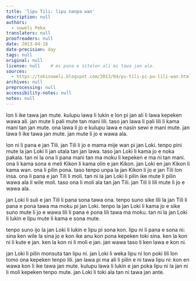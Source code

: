 ```yaml
---
title: 'lipu Tili: lipu nanpa wan'
description: null
authors:
  - soweli Peka
translators: null
proofreaders: null
date: 2013-04-18
date-precision: day
tags: null
original: null
license: null    # mi pana e sitelen ali mi tawa jan ale.
sources:
  - https://tokisoweli.blogspot.com/2013/04/pu-tili-pi-pu-lili-wan.html
archives: null
preprocessing: null
accessibility-notes: null
notes: null
---
```


lon li ike tawa jan mute. kulupu lawa li lukin e lon pi jan ali li lawa kepeken wawa ali. jan mute li pali mute tan mani lili. taso jan lawa li pali lili li kama mani tan jan mute. ona lawa li jo e kulupu lawa e nasin sewi e mani mute. jan lawa li ike tawa jan mute. jan mute li jo e wawa ala.

lon ni li pana e jan Tili. jan Tili li jo e mama mije wan pi jan Loki. tenpo pini mute la jan Loki li jan utala tan jan lawa. taso jan Loki li kama jo e noka pakala. tan ni la ona li pana mani tan ma moku li kepeken e ma ni tan mani. ona li kama sona e meli Kikon li kama olin e jan Kikon. jan Loki en jan Kikon li kama wan. ona li pilin pona. taso tenpo unpa la jan Kikon li jo e jan Tili lon insa. ona li pana e jan Tili li moli. tan ni la jan Loki li pilin ike mute li pilin wawa ala li wile moli. taso ona li moli ala tan jan Tili. jan Tili li lili mute li jo e wawa ala.

jan Loki li suli e jan Tili li pana sona tawa ona. tenpo suno sike lili la jan Tili li pana e pona tawa ma moku pi jan Loki. tenpo la jan Loki li kama jo e sike suno mute li jo e wawa lili li pana e pona lili tawa ma moku. tan ni la jan Loki li lukin e lipu mute li kama e sona mute.

tenpo suno ijo la jan Loki li lukin e lipu pi sona kon. lipu ni li pana e sona ni: sina ken wile la sina jo e kon ike anu kon pona kepeken toki sina. ken la kon ni li kute e jan. ken la kon ni li moli e jan. jan wawa taso li ken lawa e kon ni.

jan Loki li pilin monsuta tan lipu ni. jan Loki li weka lipu ni lon poki lili lon tomo ona kepeken tenpo lili. jan lawa pi ma ali li pilin e ni tawa lipu ni: kon en wawa kon li ike tawa jan mute. kulupu lawa li lukin e jan poka lipu ni la jan ni li moli kepeken tenpo mute. jan Loki li toki ala tan ni tawa jan ante.

<!-- 

Comments from Kaliputra (2013-04-28):

pu Tili: pu lili wan I don’t like ‘pu’ for “bit of text”. I suspect the Islamicized Sonja wanted something for ‘sura’ and took over an old word she had forgotten what she meant to do with.
I keep reading ‘Tili’ as “Thyr” which may affect my readings more than a little bit.
lon li ike tawa jan mute. kulupu lawa li lukin e lon pi jan ali li lawa kepeken wawa ali. jan mute li pali mute [tan] tawa mani lili. taso jan lawa li pali lili li kama mani tan jan mute. ona lawa li jo e kulupu lawa e nasin sewi e mani mute. jan lawa li ike tawa jan mute. jan mute li jo e wawa ala.

lon ni li pana e jan Tili. Nice! jan Tili li jo e mama mije wan pi jan Loki. Had one father of Loki? Do you mean his father – or one of his fathers -- was Loki? Or that his father was the same as Loki’s? better ways to do either of these. tenpo pini mute la jan Loki li jan utala tan pi/tawa jan lawa. taso jan Loki li kama jo e noka pakala. I worry about this idiom, which is good English but not very sensible tan ni la ona li pana E mani tan ? tawa? ma moku li kepeken e ma ni tan ?tawa?mani. This is just unclear. Using ‘esun’ might help, but not muc. I get that he paid for a garden and used it to make money, but I would have used ‘tawa’ in both places in that case. ona li kama sona e meli Kikon li kama olin e jan Kikon. jan Loki en jan Kikon li kama wan. ona li pilin pona. taso tenpo unpa la jan Kikon li jo e jan Tili lon insa. On the first occasion? ona li pana e jan Tili li kama moli. tan ni la jan Loki li pilin ike mute li pilin wawa ala li wile moli. taso ona li moli ala tan jan Tili. jan Tili li lili mute li jo e wawa ala. here could definitely do without ‘jo e’

jan Loki li suli e jan Tili li pana E sona tawa ona. tenpo suno sike lili la jan Tili li pana e pona tawa ma moku pi jan Loki. tenpo la jan Loki li kama jo e sike suno mute li [jo e] wawa lili li pana e pona lili tawa ma moku. tan ni la jan Loki li lukin e pu what does ‘pu’ mean here? He read lots of books? mute li kama [e] sona mute.

tenpo suno [ijo] la jan Loki li lukin e pu pi sona kon. pu ni li pana e sona ni: sina ken wile la sina jo e kon ike anu kon pona kepeken toki sina. ken la kon ni li kute e jan. ken la kon ni li moli e jan. jan wawa taso li ken lawa e kon ni.

jan Loki li ? pilin monsuta tan pu ni. jan Loki li weka E pu ni lon poki lili lon tomo ona kepeken tenpo lili. jan lawa pi ma ali li pilin e ni tawa pu ni: kon en wawa kon li ike tawa jan mute. kulupu lawa li lukin e jan PI poka pu ni la jan ni li moli kepeken tenpo mute. jan Loki li toki ala tan ni tawa jan ante. 

Sorry this doesn't do italics so my comments are badly interspersed. I'll do better next time.

-->
